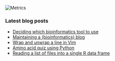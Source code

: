 ![Metrics](https://metrics.lecoq.io/davetang?template=terminal&languages=1&achievements=1&base=header%2C%20activity%2C%20community%2C%20repositories%2C%20metadata&base.indepth=false&base.hireable=false&base.skip=false&languages=false&languages.ignored=html%2Ccss%2Cjupyter%20notebook%2Cjavascript&languages.limit=8&languages.threshold=0%25&languages.other=false&languages.colors=github&languages.sections=most-used&languages.indepth=false&languages.analysis.timeout=15&languages.analysis.timeout.repositories=7.5&languages.categories=markup%2C%20programming&languages.recent.categories=markup%2C%20programming&languages.recent.load=300&languages.recent.days=14&achievements=false&achievements.threshold=C&achievements.secrets=true&achievements.display=detailed&achievements.limit=0&config.timezone=Asia%2FTokyo)

### Latest blog posts

<!-- BLOG-POST-LIST:START -->
- [Deciding which bioinformatics tool to use](https://davetang.org/muse/2023/07/12/deciding-which-bioinformatics-tool-to-use/)
- [Maintaining a &lpar;bioinformatics&rpar; blog](https://davetang.org/muse/2023/07/05/maintaining-a-bioinformatics-blog/)
- [Wrap and unwrap a line in Vim](https://davetang.org/muse/2023/07/02/wrap-and-unwrap-a-line-in-vim/)
- [Amino acid quiz using Python](https://davetang.org/muse/2023/06/27/amino-acid-quiz-using-python/)
- [Reading a list of files into a single R data frame](https://davetang.org/muse/2023/06/23/reading-list-of-files-into-single-r-data-frame/)
<!-- BLOG-POST-LIST:END -->
